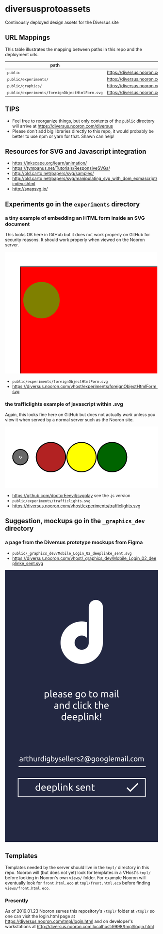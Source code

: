 # diversusprotoassets

Continously deployed design assets for the Diversus site

## URL Mappings

This table illustrates the mapping between paths in this repo and the deployment urls.

| path | url |
|------|-----|
| `public` |  https://diversus.nooron.com/vhost/ |
| `public/experiments/` |  https://diversus.nooron.com/vhost/experiments/ |
| `public/graphics/` |  https://diversus.nooron.com/vhost/graphics/ |
| `public/experiments/foreignObjectHtmlForm.svg` | https://diversus.nooron.com/vhost/experiments/foreignObjectHtmlForm.svg |


## TIPS

* Feel free to reorganize things, but only contents of the `public` directory will arrive at https://diversus.nooron.com/diversus
* Please don't add big libraries directly to this repo, it would probably be better to use npm or yarn for that.  Shawn can help!

## Resources for SVG and Javascript integration

* https://inkscape.org/learn/animation/
* https://tympanus.net/Tutorials/ResponsiveSVGs/
* http://old.carto.net/papers/svg/samples/
* http://old.carto.net/papers/svg/manipulating_svg_with_dom_ecmascript/index.shtml
* http://snapsvg.io/

## Experiments go in the `experiments` directory

### a tiny example of embedding an HTML form inside an SVG document

This looks OK here in GitHub but it does not work properly on GitHub for security reasons. It should work properly when viewed on the Nooron server.

[<img src="public/experiments/foreignObjectHtmlForm.svg">]()
* `public/experiments/foreignObjectHtmlForm.svg`
* https://diversus.nooron.com/vhost/experiments/foreignObjectHtmlForm.svg

### the trafficlights example of javascript within .svg

Again, this looks fine here on GitHub but does not actually *work* unless you view it when served by a normal server such as the Nooron site.

[<img src="public/experiments/trafficlights.svg">]()
* https://github.com/doctorEeevil/svgplay see the .js version
* `public/experiments/trafficlights.svg`
* https://diversus.nooron.com/vhost/experiments/trafficlights.svg

## Suggestion, mockups go in the `_graphics_dev` directory

### a page from the Diversus prototype mockups from Figma

* `public/_graphics_dev/Mobile_Login_02_deeplinke_sent.svg`
* https://diversus.nooron.com/vhost/_graphics_dev/Mobile_Login_02_deeplinke_sent.svg

[<img src="public/_graphics_dev/Mobile_Login_02_deeplinke_sent.svg">]()

## Templates

Templates needed by the server should live in the `tmpl/` directory in this repo.
Nooron will (but does not yet) look for templates in a VHost's `tmpl/` before looking in Nooron's own `views/` folder.
For example Nooron will eventually look for `front.html.eco` at `tmpl/front.html.eco` before finding `views/front.html.eco`.

### Presently

As of 2019.01.23 Nooron serves this repository's `/tmpl/` folder at `/tmpl/` so one can visit the login.html page at
https://diversus.nooron.com/tmpl/login.html and on developer's workstations at http://diversus.nooron.com.localhost:9998/tmpl/login.html
